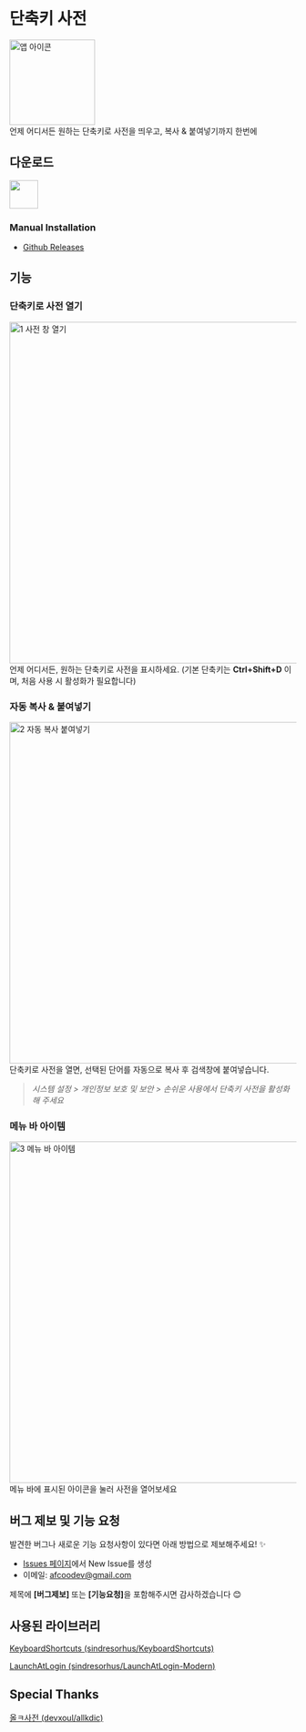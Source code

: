 # 단축키 사전
<img width="150" alt="앱 아이콘" src="https://github.com/user-attachments/assets/3cab0afd-e4df-48c7-a003-48588e343cf9" /><br />
언제 어디서든 원하는 단축키로 사전을 띄우고, 복사 & 붙여넣기까지 한번에

## 다운로드
[<img src="https://developer.apple.com/assets/elements/badges/download-on-the-app-store.svg" height="50">](https://apps.apple.com/kr/app/id6740014069)<br>

### Manual Installation
- [Github Releases](https://github.com/Afcoo/shortcut-dictionary/releases)

## 기능

### 단축키로 사전 열기
<img width="600" alt="1  사전 창 열기" src="https://github.com/user-attachments/assets/4db0866f-8075-4699-b46e-7583ba153136" /><br />
언제 어디서든, 원하는 단축키로 사전을 표시하세요. 
(기본 단축키는 **Ctrl+Shift+D** 이며, 처음 사용 시 활성화가 필요합니다)

### 자동 복사 & 붙여넣기
<img width="600" alt="2  자동 복사   붙여넣기" src="https://github.com/user-attachments/assets/15a4b15c-1e8e-44b4-b2c3-4e5880abfd9f" /><br />
단축키로 사전을 열면, 선택된 단어를 자동으로 복사 후 검색창에 붙여넣습니다.

> *시스템 설정 > 개인정보 보호 및 보안 > 손쉬운 사용에서 단축키 사전을 활성화해 주세요*

### 메뉴 바 아이템
<img width="600" alt="3  메뉴 바 아이템" src="https://github.com/user-attachments/assets/0e965d31-653e-4501-aedc-0ccd3349eeed" /><br />
메뉴 바에 표시된 아이콘을 눌러 사전을 열어보세요

## 버그 제보 및 기능 요청
발견한 버그나 새로운 기능 요청사항이 있다면 아래 방법으로 제보해주세요! ✨
  - [Issues 페이지](링크)에서 New Issue를 생성
  - 이메일: afcoodev@gmail.com

제목에 <strong>[버그제보]</strong> 또는 <strong>[기능요청]</strong>을 포함해주시면 감사하겠습니다 😊

## 사용된 라이브러리
[KeyboardShortcuts (sindresorhus/KeyboardShortcuts)](https://github.com/sindresorhus/KeyboardShortcuts)

[LaunchAtLogin (sindresorhus/LaunchAtLogin-Modern)](https://github.com/sindresorhus/LaunchAtLogin-Modern)


## Special Thanks
[올ㅋ사전 (devxoul/allkdic)](https://github.com/devxoul/allkdic/blob/master/README.md?plain=1)
